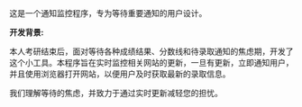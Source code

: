 这是一个通知监控程序，专为等待重要通知的用户设计。

**开发背景:**

本人考研结束后，面对等待各种成绩结果、分数线和待录取通知的焦虑期，开发了这个小工具。本程序旨在实时监控相关网站的更新，一旦有更新，立即通知用户，并且使用浏览器打开网站，以便用户及时获取最新的录取信息。

我们理解等待的焦虑，并致力于通过实时更新减轻您的担忧。

